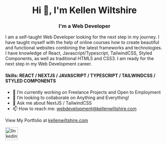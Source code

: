 

<h1 align="center">Hi 👋, I'm Kellen Wiltshire</h1>
<h3 align="center">I'm a Web Developer</h3>
<p>I am a self-taught Web Developer looking for the next step in my journey. I have taught myself with the help of online courses how to create beautiful and functional websites combining the latest frameworks and technologies. I have knowledge of React, Javascript/Typescript, TailwindCSS, Styled Components, as well as traditional HTML5 and CSS3. I am ready for the next step in my Web Development career.</p>


<h4>Skills: REACT / NEXTJS / JAVASCRIPT / TYPESCRIPT / TAILWINDCSS / STYLED COMPONENTS </h4>

- 🔭 I’m currently working on Freelance Projects and Open to Employment
- 👯 I’m looking to collaborate on Anything and Everything! 
- 💬 Ask me about NextJS / TailwindCSS 
- 📫 How to reach me: webdevelopment@kellenwiltshire.com 

View My Portfolio at [kellenwiltshire.com](https://kellenwiltshire.com)


 [<img src='https://cdn.jsdelivr.net/npm/simple-icons@3.0.1/icons/linkedin.svg' alt='linkedin' height='40'>](https://www.linkedin.com/in/kellenwiltshire/)  
 


